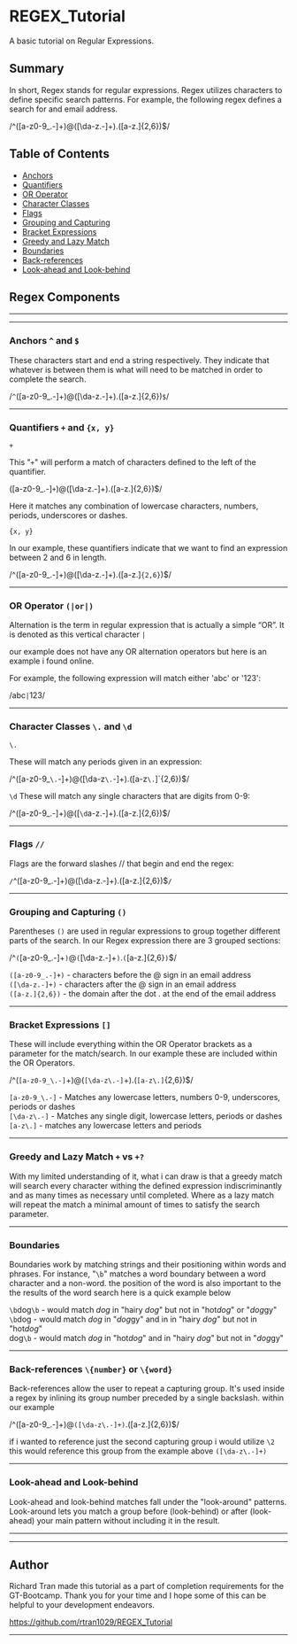 # REGEX_Tutorial

A basic tutorial on Regular Expressions.

## Summary

In short, Regex stands for regular expressions. Regex utilizes characters to define specific search patterns. For example, the following regex defines a search for and email address.

/^([a-z0-9_\.-]+)@([\da-z\.-]+)\.([a-z\.]{2,6})$/



## Table of Contents

- [Anchors](#anchors)
- [Quantifiers](#quantifiers)
- [OR Operator](#or-operator)
- [Character Classes](#character-classes)
- [Flags](#flags)
- [Grouping and Capturing](#grouping-and-capturing)
- [Bracket Expressions](#bracket-expressions)
- [Greedy and Lazy Match](#greedy-and-lazy-match)
- [Boundaries](#boundaries)
- [Back-references](#back-references)
- [Look-ahead and Look-behind](#look-ahead-and-look-behind)

## Regex Components
-----
-----
### **Anchors**  `^` and `$`

These characters start and end a string respectively.  They indicate that whatever is between them is what will need to be matched in order to complete the search.  

/`^`([a-z0-9_\.-]+)@([\da-z\.-]+)\.([a-z\.]{2,6})`$`/

-----

### **Quantifiers** `+` and `{x, y}`
`+`

This "`+`" will perform a match of characters defined to the left of the quantifier.

([a-z0-9_\.-]`+`)@([\da-z\.-]+)\.([a-z\.]{2,6})$/

Here it matches any combination of lowercase characters, numbers, periods, underscores or dashes.  

`{x, y}`

In our example, these quantifiers indicate that we want to find an expression between 2 and 6 in length.

/^([a-z0-9_\.-]+)@([\da-z\.-]+)\.([a-z\.]`{2,6}`)$/

-----

### **OR Operator** `(|or|)`

Alternation is the term in regular expression that is actually a simple “OR”. It is denoted as this vertical character `|`

our example does not have any OR alternation operators but here is an example i found online.

For example, the following expression will match either 'abc' or '123':

/abc`|`123/

-----

### **Character Classes** `\.` and `\d`
`\.`

These will match any periods given in an expression:

/^([a-z0-9_`\.`-]+)@([\da-z`\.`-]+)\.([a-z`\.`]`{2,6})$/

`\d`
These will match any single characters that are digits from 0-9:

/^([a-z0-9_\.-]+)@([`\d`a-z\.-]+)\.([a-z\.]{2,6})$/

-----

### **Flags** `//`

Flags are the forward slashes // that begin and end the regex:

`/`^([a-z0-9_.-]+)@([\da-z.-]+).([a-z.]{2,6})$`/`

-----

### **Grouping and Capturing** `()`

Parentheses `()` are used in regular expressions to group together different parts of the search. In our Regex expression there are 3 grouped sections:

/^`(`[a-z0-9_.-]+`)`@`(`[\da-z.-]+`)`.`(`[a-z.]{2,6}`)`$/

`([a-z0-9_.-]+)` - characters before the @ sign in an email address<br>
`([\da-z.-]+)` - characters after the @ sign in an email address<br>
`([a-z.]{2,6})` - the domain after the dot . at the end of the email address<br>

-----

### **Bracket Expressions** `[]`

These will include everything within the OR Operator brackets as a parameter for the match/search. In our example these are included within the OR Operators.

/^(`[a-z0-9_\.-]`+)@(`[\da-z\.-]`+)\.(`[a-z\.]`{2,6})$/

`[a-z0-9_\.-]` - Matches any lowercase letters, numbers 0-9, underscores, periods or dashes<br>
`[\da-z\.-]` - Matches any single digit, lowercase letters, periods or dashes<br>
`[a-z\.]` - matches any lowercase letters and periods<br>


-----

### **Greedy and Lazy Match** `+` vs `+?`

With my limited understanding of it, what i can draw is that a greedy match will search every character withing the defined expression indiscriminantly and as many times as necessary until completed. Where as a lazy match will repeat the match a minimal amount of times to satisfy the search parameter.

-----

### **Boundaries**

Boundaries work by matching strings and their positioning within words and phrases. For instance, "`\b`" matches a word boundary between a word character and a non-word. the position of the word is also important to the the results of the word search here is a quick example below

`\b`dog`\b` - would match *dog* in "hairy *dog*" but not in "hot*dog*" or "*dog*gy"<br>
`\b`dog - would match *dog* in "*dog*gy" and in in "hairy *dog*" but not in "hot*dog*"<br>
dog`\b` - would match *dog* in "hot*dog*" and in "hairy *dog*" but not in "*dog*gy"<br>

-----

### **Back-references** `\{number}` or `\{word}` 

Back-references allow the user to repeat a capturing group. It's used inside a regex by inlining its group number preceded by a single backslash. within our example

/^([a-z0-9_\.-]+)@`([\da-z\.-]+)`\.([a-z\.]{2,6})$/

if i wanted to reference just the second capturing group i would utilize `\2`<br>
this would reference this group from the example above `([\da-z\.-]+)`<br>

-----

### **Look-ahead and Look-behind**

Look-ahead and look-behind matches fall under the "look-around" patterns. Look-around lets you match a group before (look-behind) or after (look-ahead) your main pattern without including it in the result.

-----

-----




## **Author**

Richard Tran made this tutorial as a part of completion requirements for the GT-Bootcamp. Thank you for your time and I hope some of this can be helpful to your development endeavors.

https://github.com/rtran1029/REGEX_Tutorial

-----

